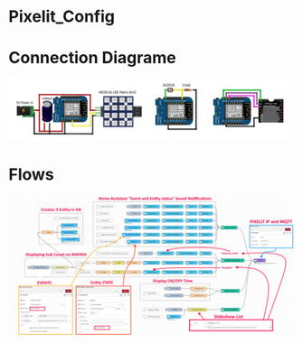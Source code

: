 # Pixelit_Config
 
# Connection Diagrame
![Connection Diagrame](https://github.com/PricelessToolkit/Pixelit_Config/blob/main/Connection%20Diagram/Untitled.jpg)

# Flows
![flows](https://github.com/PricelessToolkit/Pixelit_Config/blob/main/Flow.jpg)
